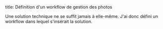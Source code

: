 title: Définition d\'un workflow de gestion des photos

Une solution technique ne se suffit jamais à elle-même. J\'ai donc
défini un workflow dans lequel s\'insérait la solution.
